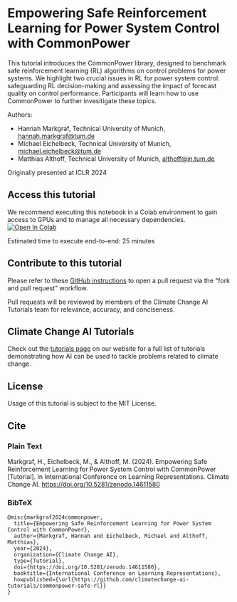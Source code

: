 # Empowering Safe Reinforcement Learning for Power System Control with CommonPower
This tutorial introduces the CommonPower library, designed to benchmark safe reinforcement learning (RL) algorithms on control problems for power systems. We highlight two crucial issues in RL for power system control: safeguarding RL decision-making and assessing the impact of forecast quality on control performance. Participants will learn how to use CommonPower to further invesitigate these topics.

Authors:

* Hannah Markgraf, Technical University of Munich, hannah.markgraf@tum.de
* Michael Eichelbeck, Technical University of Munich, michael.eichelbeck@tum.de
* Matthias Althoff, Technical University of Munich, althoff@in.tum.de

Originally presented at ICLR 2024

## Access this tutorial

We recommend executing this notebook in a Colab environment to gain access to GPUs and to manage all necessary dependencies. <a target="_blank" href="https://colab.research.google.com/github/climatechange-ai-tutorials/smart-meter-analytics/blob/main/Empowering_Safe_Reinforcement_Learning_For_Power_System_Control_With_CommonPower.ipynb">
  <img src="https://colab.research.google.com/assets/colab-badge.svg" alt="Open In Colab"/>
</a>

Estimated time to execute end-to-end: 25 minutes 

## Contribute to this tutorial

Please refer to these [GitHub instructions](https://docs.github.com/en/get-started/exploring-projects-on-github/contributing-to-a-project#about-forking) to open a pull request via the "fork and pull request" workflow. 

Pull requests will be reviewed by members of the Climate Change AI Tutorials team for relevance, accuracy, and conciseness.

## Climate Change AI Tutorials
Check out the [tutorials page](https://www.climatechange.ai/tutorials?) on our website for a full list of tutorials demonstrating how AI can be used to tackle problems related to climate change.

## License
Usage of this tutorial is subject to the MIT License.

## Cite

### Plain Text
Markgraf, H., Eichelbeck, M., & Althoff, M. (2024). Empowering Safe Reinforcement Learning for Power System Control with CommonPower [Tutorial]. In International Conference on Learning Representations. Climate Change AI. https://doi.org/10.5281/zenodo.14611580

### BibTeX

```
@misc{markgraf2024commonpower,
  title={Empowering Safe Reinforcement Learning for Power System Control with CommonPower},
  author={Markgraf, Hannah and Eichelbeck, Michael and Althoff, Matthias},
  year={2024},
  organization={Climate Change AI},
  type={Tutorial},
  doi={https://doi.org/10.5281/zenodo.14611580},
  booktitle={International Conference on Learning Representations},
  howpublished={\url{https://github.com/climatechange-ai-tutorials/commonpower-safe-rl}}
}
```
